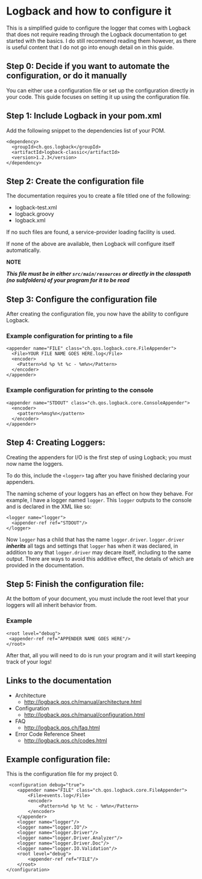 # Logback and how to configure it
This is a simplified guide to configure the logger that comes with Logback that does not require reading through the Logback documentation to get started with the basics. I do still recommend reading them however, as there is useful content that I do not go into enough detail on in this guide.

## Step 0: Decide if you want to automate the configuration, or do it manually
You can either use a configuration file or set up the configuration directly in your code. This guide focuses on setting it up using the configuration file.

## Step 1: Include Logback in your pom.xml
Add the following snippet to the dependencies list of your POM.
```
<dependency>
  <groupId>ch.qos.logback</groupId>
  <artifactId>logback-classic</artifactId>
  <version>1.2.3</version>
</dependency>
```

## Step 2: Create the configuration file
The documentation requires you to create a file titled one of the following:
- logback-test.xml
- logback.groovy
- logback.xml

If no such files are found, a service-provider loading facility is used.

If none of the above are available, then Logback will configure itself automatically.

**NOTE**

***This file must be in either `src/main/resources` or directly in the classpath (no subfolders) of your program for it to be read***

## Step 3: Configure the configuration file
After creating the configuration file, you now have the ability to configure Logback.

### Example configuration for printing to a file
```
<appender name="FILE" class="ch.qos.logback.core.FileAppender">
  <File>YOUR FILE NAME GOES HERE.log</File>
  <encoder>
    <Pattern>%d %p %t %c - %m%n</Pattern>
  </encoder>
</appender>
```

### Example configuration for printing to the console
```
<appender name="STDOUT" class="ch.qos.logback.core.ConsoleAppender">
  <encoder>
    <pattern>%msg%n</pattern>
  </encoder>
</appender>
```

## Step 4: Creating Loggers:

Creating the appenders for I/O is the first step of using Logback; you must now name the loggers.

To do this, include the `<logger>` tag after you have finished declaring your appenders.

The naming scheme of your loggers has an effect on how they behave. For example, I have a logger named `logger`. This `logger` outputs to the console and is declared in the XML like so:
```
<logger name="logger">
  <appender-ref ref="STDOUT"/>
</logger>
```

Now `logger` has a child that has the name `logger.driver`. `logger.driver` ***inherits*** all tags and settings that `logger` has when it was declared, in addition to any that `logger.driver` may decare itself, including to the same output. There are ways to avoid this additive effect, the details of which are provided in the documentation.

## Step 5: Finish the configuration file:
At the bottom of your document, you must include the root level that your loggers will all inherit behavior from.

### Example
 ```
<root level="debug">
  <appender-ref ref="APPENDER NAME GOES HERE"/>
</root>
```

After that, all you will need to do is run your program and it will start keeping track of your logs!

## Links to the documentation
- Architecture
  - http://logback.qos.ch/manual/architecture.html
- Configuration
  - http://logback.qos.ch/manual/configuration.html
- FAQ
  - http://logback.qos.ch/faq.html
- Error Code Reference Sheet
  - http://logback.qos.ch/codes.html

## Example configuration file:
This is the configuration file for my project 0.
```
 <configuration debug="true">
    <appender name="FILE" class="ch.qos.logback.core.FileAppender">
        <File>events.log</File>
        <encoder>
            <Pattern>%d %p %t %c - %m%n</Pattern>
        </encoder>
    </appender>
    <logger name="logger"/>
    <logger name="logger.IO"/>
    <logger name="logger.Driver"/>
    <logger name="logger.Driver.Analyzer"/>
    <logger name="logger.Driver.Doc"/>
    <logger name="logger.IO.Validation"/>
    <root level="debug">
        <appender-ref ref="FILE"/>
    </root>
</configuration>
```
